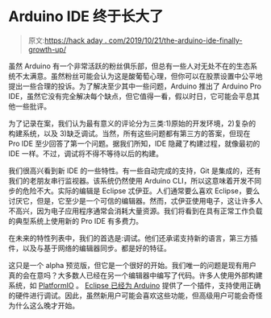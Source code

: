 # Arduino IDE 终于长大了

> 原文:[https://hack aday . com/2019/10/21/the-arduino-ide-finally-growth-up/](https://hackaday.com/2019/10/21/the-arduino-ide-finally-grows-up/)

虽然 Arduino 有一个非常活跃的粉丝俱乐部，但总有一些人对无处不在的生态系统不太满意。虽然粉丝可能会认为这是酸葡萄心理，但你可以在股票设置中公平地提出一些合理的投诉。为了解决至少其中一些问题，Arduino 推出了 Arduino Pro IDE，虽然它没有完全解决每个缺点，但它值得一看，假以时日，它可能会平息其他一些批评。

为了记录在案，我们认为最有意义的评论分为三类:1)原始的开发环境，2)复杂的构建系统，以及 3)缺乏调试。当然，所有这些问题都有第三方的答案，但现在 Pro IDE 至少回答了第一个问题。据我们所知，IDE 隐藏了构建过程，就像最初的 IDE 一样。不过，调试将不得不等待以后的构建。

我们很高兴看到新 IDE 的一些特性。有一些自动完成的支持，Git 是集成的，还有我们的老朋友串行监视器。该系统仍然使用 Arduino CLI，所以这意味着开发不同步的危险不大。实际的编辑是 Eclipse 忒伊亚。人们通常要么喜欢 Eclipse，要么讨厌它，但是，它至少是一个可信的编辑器。然而，忒伊亚使用电子，这让许多人不高兴，因为电子应用程序通常会消耗大量资源。我们将看到在具有正常工作负载的典型系统上使用新的 Pro IDE 有多费力。

在未来的特性列表中，我们的首选是:调试。他们还承诺支持新的语言，第三方插件，以及与基于网络的编辑器同步。都是好的特征。

这只是一个 alpha 预览版，但它是一个很好的开始。我们唯一的问题是现有用户真的会在意吗？大多数人已经在另一个编辑器中编写了代码。许多人使用外部构建系统，如 [PlatformIO](https://hackaday.com/2017/04/07/platformio-and-visual-studio-take-over-the-world/) 。 [Eclipse 已经为 Arduino](https://hackaday.com/2015/10/30/code-craft-using-eclipse-for-arduino-development/) 提供了一个插件，支持使用正确的硬件进行调试。因此，虽然新用户可能会喜欢这些功能，但高级用户可能会奇怪为什么这么晚才开始。